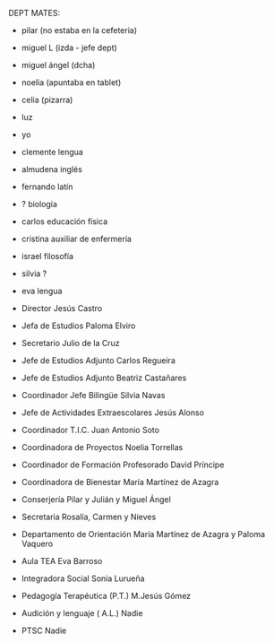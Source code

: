 DEPT MATES:
- pilar (no estaba en la cefeteria)
- miguel L (izda - jefe dept)
- miguel ángel (dcha)
- noelia (apuntaba en tablet)
- celia (pizarra)
- luz
- yo

- clemente lengua
- almudena inglés
- fernando latín
- ? biología
- carlos educación física
- cristina auxiliar de enfermería
- israel filosofía
- silvia ?
- eva lengua

- Director Jesús Castro
- Jefa de Estudios Paloma Elviro
- Secretario Julio de la Cruz
- Jefe de Estudios Adjunto Carlos Regueira
- Jefe de Estudios Adjunto Beatriz Castañares
- Coordinador Jefe Bilingüe Silvia Navas
- Jefe de Actividades Extraescolares Jesús Alonso
- Coordinador T.I.C. Juan Antonio Soto
- Coordinadora de Proyectos Noelia Torrellas
- Coordinador de Formación Profesorado David Príncipe
- Coordinadora de Bienestar María Martínez de Azagra
- Conserjería Pilar y Julián y Miguel Ángel
- Secretaria Rosalía, Carmen y Nieves
- Departamento de Orientación María Martínez de Azagra y Paloma Vaquero
- Aula TEA Eva Barroso
- Integradora Social Sonia Lurueña
- Pedagogía Terapéutica (P.T.) M.Jesús Gómez
- Audición y lenguaje ( A.L.) Nadie
- PTSC Nadie